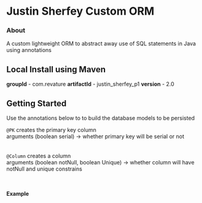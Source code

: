 # Justin Sherfey Custom ORM

### About

A custom lightweight ORM to abstract away use of SQL statements in Java using annotations

## Local Install using Maven

**groupId** - com.revature
**artifactId** - justin_sherfey_p1
**version** - 2.0

## Getting Started

Use the annotations below to to build the database models to be persisted

`@PK`  creates the primary key column <br>
      arguments (boolean serial) -> whether primary key will be serial or not <br> <br> <br>
`@Column`  creates a column  <br>
      arguments (boolean notNull, boolean Unique) -> whether column will have notNull and unique constrains <br> <br> <br>
      
**Example**

